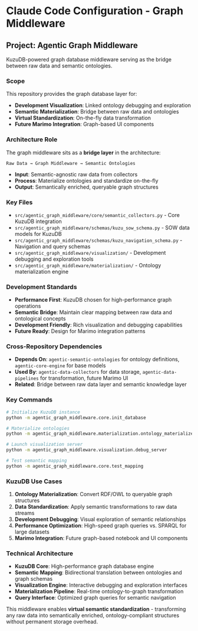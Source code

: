 # Claude Code Configuration - Graph Middleware

## Project: Agentic Graph Middleware
KuzuDB-powered graph database middleware serving as the bridge between raw data and semantic ontologies.

### Scope
This repository provides the graph database layer for:
- **Development Visualization**: Linked ontology debugging and exploration
- **Semantic Materialization**: Bridge between raw data and ontologies
- **Virtual Standardization**: On-the-fly data transformation
- **Future Marimo Integration**: Graph-based UI components

### Architecture Role
The graph middleware sits as a **bridge layer** in the architecture:
```
Raw Data → Graph Middleware → Semantic Ontologies
```
- **Input**: Semantic-agnostic raw data from collectors
- **Process**: Materialize ontologies and standardize on-the-fly
- **Output**: Semantically enriched, queryable graph structures

### Key Files
- `src/agentic_graph_middleware/core/semantic_collectors.py` - Core KuzuDB integration
- `src/agentic_graph_middleware/schemas/kuzu_sow_schema.py` - SOW data models for KuzuDB
- `src/agentic_graph_middleware/schemas/kuzu_navigation_schema.py` - Navigation and query schemas
- `src/agentic_graph_middleware/visualization/` - Development debugging and exploration tools
- `src/agentic_graph_middleware/materialization/` - Ontology materialization engine

### Development Standards
- **Performance First**: KuzuDB chosen for high-performance graph operations
- **Semantic Bridge**: Maintain clear mapping between raw data and ontological concepts
- **Development Friendly**: Rich visualization and debugging capabilities
- **Future Ready**: Design for Marimo integration patterns

### Cross-Repository Dependencies
- **Depends On**: `agentic-semantic-ontologies` for ontology definitions, `agentic-core-engine` for base models
- **Used By**: `agentic-data-collectors` for data storage, `agentic-data-pipelines` for transformation, future Marimo UI
- **Related**: Bridge between raw data layer and semantic knowledge layer

### Key Commands
```bash
# Initialize KuzuDB instance
python -m agentic_graph_middleware.core.init_database

# Materialize ontologies
python -m agentic_graph_middleware.materialization.ontology_materializer

# Launch visualization server
python -m agentic_graph_middleware.visualization.debug_server

# Test semantic mapping
python -m agentic_graph_middleware.core.test_mapping
```

### KuzuDB Use Cases
1. **Ontology Materialization**: Convert RDF/OWL to queryable graph structures
2. **Data Standardization**: Apply semantic transformations to raw data streams
3. **Development Debugging**: Visual exploration of semantic relationships
4. **Performance Optimization**: High-speed graph queries vs. SPARQL for large datasets
5. **Marimo Integration**: Future graph-based notebook and UI components

### Technical Architecture
- **KuzuDB Core**: High-performance graph database engine
- **Semantic Mapping**: Bidirectional translation between ontologies and graph schemas
- **Visualization Engine**: Interactive debugging and exploration interfaces
- **Materialization Pipeline**: Real-time ontology-to-graph transformation
- **Query Interface**: Optimized graph queries for semantic navigation

This middleware enables **virtual semantic standardization** - transforming any raw data into semantically enriched, ontology-compliant structures without permanent storage overhead.